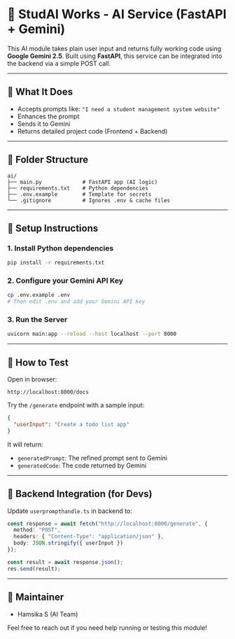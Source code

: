 # 🤖 StudAI Works - AI Service (FastAPI + Gemini)

This AI module takes plain user input and returns fully working code using **Google Gemini 2.5**.
Built using **FastAPI**, this service can be integrated into the backend via a simple POST call.

---

## 🧠 What It Does

- Accepts prompts like: `"I need a student management system website"`
- Enhances the prompt
- Sends it to Gemini
- Returns detailed project code (Frontend + Backend)

---

## 📁 Folder Structure

```
ai/
├── main.py             # FastAPI app (AI logic)
├── requirements.txt    # Python dependencies
├── .env.example        # Template for secrets
└── .gitignore          # Ignores .env & cache files
```

---

## 🚀 Setup Instructions

### 1. Install Python dependencies
```bash
pip install -r requirements.txt
```

### 2. Configure your Gemini API Key
```bash
cp .env.example .env
# Then edit .env and add your Gemini API key
```

### 3. Run the Server
```bash
uvicorn main:app --reload --host localhost --port 8000
```

---

## 🧪 How to Test
Open in browser:
```
http://localhost:8000/docs
```
Try the `/generate` endpoint with a sample input:
```json
{
  "userInput": "Create a todo list app"
}
```

It will return:
- `generatedPrompt`: The refined prompt sent to Gemini
- `generatedCode`: The code returned by Gemini

---

## 🔗 Backend Integration (for Devs)

Update `userprompthandle.ts` in backend to:
```ts
const response = await fetch("http://localhost:8000/generate", {
  method: "POST",
  headers: { "Content-Type": "application/json" },
  body: JSON.stringify({ userInput })
});

const result = await response.json();
res.send(result);
```

---

## 👤 Maintainer
- Hamsika S (AI Team)

Feel free to reach out if you need help running or testing this module!
